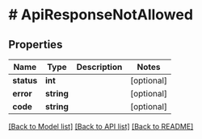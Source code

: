 # # ApiResponseNotAllowed

## Properties

Name | Type | Description | Notes
------------ | ------------- | ------------- | -------------
**status** | **int** |  | [optional]
**error** | **string** |  | [optional]
**code** | **string** |  | [optional]

[[Back to Model list]](../../README.md#models) [[Back to API list]](../../README.md#endpoints) [[Back to README]](../../README.md)
